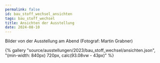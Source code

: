 ```yaml
---
permalink: false
id: bau_stoff_wechsel_ansichten
tags: bau_stoff_wechsel
title: Ansichten der Ausstellung
date: 2024-08-10
---
```


Bilder von der Ausstellung am Abend (Fotograf: Martin Grabner)


<div>{% gallery "source/ausstellungen/2023/bau_stoff_wechsel/ansichten.json", "(min-width: 840px) 720px, calc(93.08vw - 43px)" %}</div>
